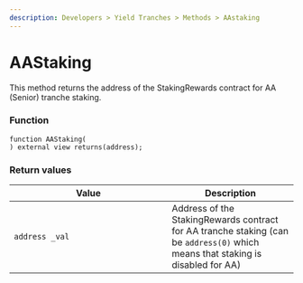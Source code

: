 ```yaml
---
description: Developers > Yield Tranches > Methods > AAstaking
---
```


# AAStaking

This method returns the address of the StakingRewards contract for AA (Senior) tranche staking.

### Function

```solidity
function AAStaking(
) external view returns(address);
```

### Return values

<table><thead><tr><th width="264">Value</th><th>Description</th></tr></thead><tbody><tr><td><code>address _val</code></td><td>Address of the StakingRewards contract for AA tranche staking (can be <code>address(0)</code> which means that staking is disabled for AA)</td></tr></tbody></table>
